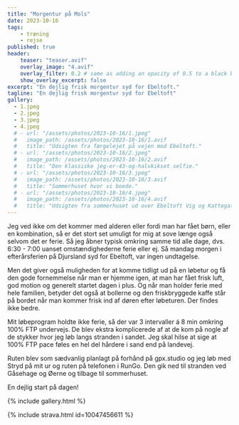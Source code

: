 ```yaml
---
title: "Morgentur på Mols"
date: 2023-10-16
tags:
    - træning
    - rejse
published: true
header:
    teaser: "teaser.avif"
    overlay_image: "4.avif"
    overlay_filter: 0.2 # same as adding an opacity of 0.5 to a black background
    show_overlay_excerpt: false
excerpt: "En dejlig frisk morgentur syd for Ebeltoft."
tagline: "En dejlig frisk morgentur syd for Ebeltoft"
gallery:
  - 1.jpeg
  - 2.jpeg
  - 3.jpeg
  - 4.jpeg
  # - url: "/assets/photos/2023-10-16/1.jpeg"
  #   image_path: /assets/photos/2023-10-16/1.avif
  #   title: "Udsigten fra færgelejet på vejen mod Ebeltoft."
  # - url: "/assets/photos/2023-10-16/2.jpeg"
  #   image_path: /assets/photos/2023-10-16/2.avif
  #   title: "Den klassiske jeg-er-43-og-halvkikset selfie."
  # - url: "/assets/photos/2023-10-16/3.jpeg"
  #   image_path: /assets/photos/2023-10-16/3.avif
  #   title: "Sommerhuset hvor vi boede."
  # - url: "/assets/photos/2023-10-16/4.jpeg"
  #   image_path: /assets/photos/2023-10-16/4.avif
  #   title: "Udsigten fra sommerhuset ud over Ebeltoft Vig og Kattegat."
---
```

Jeg ved ikke om det kommer med alderen eller fordi man har fået børn, eller en kombination, så er det stort set umuligt for mig at sove længe også selvom det er ferie.
Så jeg åbner typisk omkring samme tid alle dage, dvs. 6:30 - 7:00 uanset omstændighederne ferie eller ej. Så mandag morgen i efterårsferien på Djursland syd for Ebeltoft, var ingen undtagelse.

Men det giver også muligheden for at komme tidligt ud på en løbetur og få den gode fornemmelse når man er hjemme igen, at man har fået frisk luft, god motion og generelt startet dagen i plus.
Og når man holder ferie med hele familien, betyder det også at bollerne og den friskbryggede kaffe står på bordet når man kommer frisk ind af døren efter løbeturen. Der findes ikke bedre.

Mit løbeprogram holdte ikke ferie, så der var 3 intervaller á 8 min omkring 100% FTP undervejs. De blev ekstra komplicerede af at de kom på nogle af de stykker hvor jeg løb langs stranden i sandet. Jeg skal hilse at sige at 100% FTP pace føles en hel del hårdere i sand end på landevej.

Ruten blev som sædvanlig planlagt på forhånd på <a hreg="http://gpx.studio">gpx.studio</a> og jeg løb med Stryd på mit ur og ruten på telefonen i RunGo.
Den gik ned til stranden ved Gåsehage og Øerne og tilbage til sommerhuset.

En dejlig start på dagen!

{% include gallery.html %}

{% include strava.html id=10047456611 %}